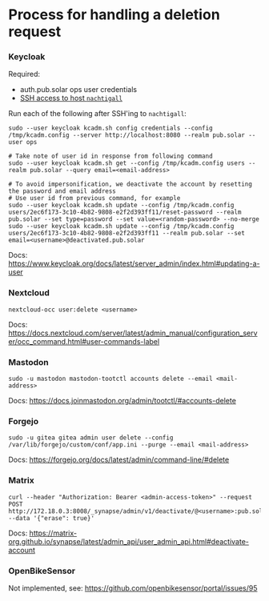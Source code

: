 # Process for handling a deletion request

### Keycloak

Required:

- auth.pub.solar ops user credentials
- [SSH access to host `nachtigall`](./administrative-access.md#ssh-access)

Run each of the following after SSH'ing to `nachtigall`:

```
sudo --user keycloak kcadm.sh config credentials --config /tmp/kcadm.config --server http://localhost:8080 --realm pub.solar --user ops

# Take note of user id in response from following command
sudo --user keycloak kcadm.sh get --config /tmp/kcadm.config users --realm pub.solar --query email=<email-address>

# To avoid impersonification, we deactivate the account by resetting the password and email address
# Use user id from previous command, for example
sudo --user keycloak kcadm.sh update --config /tmp/kcadm.config users/2ec6f173-3c10-4b82-9808-e2f2d393ff11/reset-password --realm pub.solar --set type=password --set value=<random-password> --no-merge
sudo --user keycloak kcadm.sh update --config /tmp/kcadm.config users/2ec6f173-3c10-4b82-9808-e2f2d393ff11 --realm pub.solar --set email=<username>@deactivated.pub.solar
```

Docs: https://www.keycloak.org/docs/latest/server_admin/index.html#updating-a-user

### Nextcloud

```
nextcloud-occ user:delete <username>
```

Docs: https://docs.nextcloud.com/server/latest/admin_manual/configuration_server/occ_command.html#user-commands-label

### Mastodon

```
sudo -u mastodon mastodon-tootctl accounts delete --email <mail-address>
```

Docs: https://docs.joinmastodon.org/admin/tootctl/#accounts-delete

### Forgejo

```
sudo -u gitea gitea admin user delete --config /var/lib/forgejo/custom/conf/app.ini --purge --email <mail-address>
```

Docs: https://forgejo.org/docs/latest/admin/command-line/#delete

### Matrix

```
curl --header "Authorization: Bearer <admin-access-token>" --request POST http://172.18.0.3:8008/_synapse/admin/v1/deactivate/@<username>:pub.solar --data '{"erase": true}'
```

Docs: https://matrix-org.github.io/synapse/latest/admin_api/user_admin_api.html#deactivate-account

### OpenBikeSensor

Not implemented, see: https://github.com/openbikesensor/portal/issues/95
